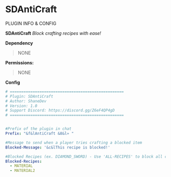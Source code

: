 # SDAntiCraft
PLUGIN INFO & CONFIG

**SDAntiCraft**
*Block crafting recipes with ease!*

**Dependency**
> NONE

**Permissions:**
> NONE

**Config**
```yaml
# ==================================================
# Plugin: SDAntiCraft
# Author: ShaneDev
# Version: 1.0
# Support Discord: https://discord.gg/Z6eF4QP4gD
# ==================================================


#Prefix of the plugin in chat
Prefix: "&f&lAntiCraft &8&l» "

#Message to send when a player tries crafting a blocked item
Blocked-Message: '&c&lThis recipe is blocked!'

#Blocked Recipes (ex. DIAMOND_SWORD) - Use 'ALL-RECIPES' to block all crafting
Blocked-Recipes:
  - MATERIAL
  - MATERIAL2
```
